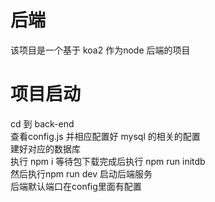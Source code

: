 # 后端
该项目是一个基于 koa2 作为node 后端的项目  
# 项目启动
cd 到 back-end  
查看config.js 并相应配置好 mysql 的相关的配置  
建好对应的数据库  
执行 npm i 等待包下载完成后执行 npm run initdb   
然后执行npm run dev 启动后端服务   
后端默认端口在config里面有配置
